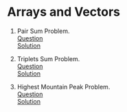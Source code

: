 # Arrays and Vectors
1. Pair Sum Problem. 
   <br /> [Question](/1.%20Arrays%20and%20Vectors/docs/1.ArrayAndVector-Question1.jpg)
   <br /> [Solution](/1.%20Arrays%20and%20Vectors/1.question1-solution.cpp)

2. Triplets Sum Problem.
   <br /> [Question](/1.%20Arrays%20and%20Vectors/docs/2.ArrayAndVector-Question2.jpg)
   <br /> [Solution](/1.%20Arrays%20and%20Vectors/2.question2-solution.cpp)

3. Highest Mountain Peak Problem.
   <br /> [Question](/1.%20Arrays%20and%20Vectors/docs/3.ArrayAndVector-Question3.jpg)
   <br /> [Solution](/1.%20Arrays%20and%20Vectors/3.question3-solution.cpp)